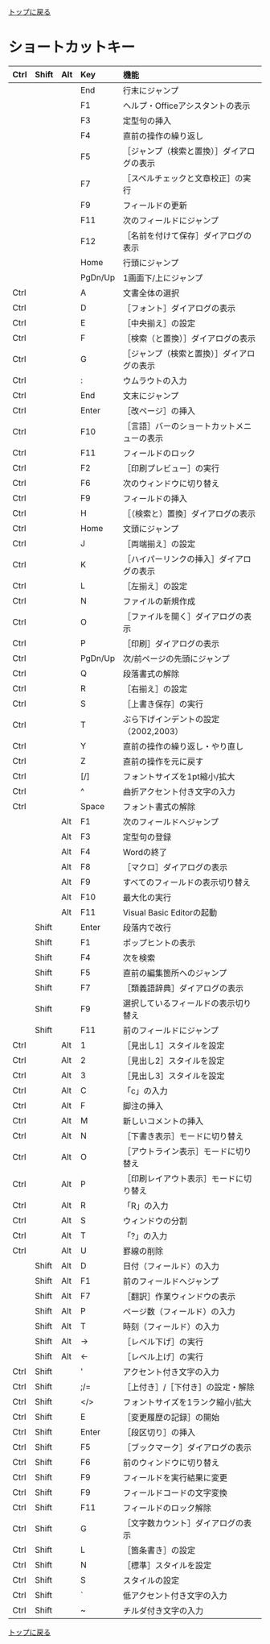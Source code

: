 [トップに戻る](../index.md)

# ショートカットキー

|Ctrl|Shift|Alt|Key|機能|
|:---|:---|:---|:---|:---|
||||End|行末にジャンプ|
||||F1|ヘルプ・Officeアシスタントの表示|
||||F3|定型句の挿入|
||||F4|直前の操作の繰り返し|
||||F5|［ジャンプ（検索と置換）］ダイアログの表示|
||||F7|［スペルチェックと文章校正］の実行|
||||F9|フィールドの更新|
||||F11|次のフィールドにジャンプ|
||||F12|［名前を付けて保存］ダイアログの表示|
||||Home|行頭にジャンプ|
||||PgDn/Up|1画面下/上にジャンプ|
|Ctrl|||A|文書全体の選択|
|Ctrl|||D|［フォント］ダイアログの表示|
|Ctrl|||E|［中央揃え］の設定|
|Ctrl|||F|［検索（と置換）］ダイアログの表示|
|Ctrl|||G|［ジャンプ（検索と置換）］ダイアログの表示|
|Ctrl|||:|ウムラウトの入力|
|Ctrl|||End|文末にジャンプ|
|Ctrl|||Enter|［改ページ］の挿入|
|Ctrl|||F10|［言語］バーのショートカットメニューの表示|
|Ctrl|||F11|フィールドのロック|
|Ctrl|||F2|［印刷プレビュー］の実行|
|Ctrl|||F6|次のウィンドウに切り替え|
|Ctrl|||F9|フィールドの挿入|
|Ctrl|||H|［（検索と）置換］ダイアログの表示|
|Ctrl|||Home|文頭にジャンプ|
|Ctrl|||J|［両端揃え］の設定|
|Ctrl|||K|［ハイパーリンクの挿入］ダイアログの表示|
|Ctrl|||L|［左揃え］の設定|
|Ctrl|||N|ファイルの新規作成|
|Ctrl|||O|［ファイルを開く］ダイアログの表示|
|Ctrl|||P|［印刷］ダイアログの表示|
|Ctrl|||PgDn/Up|次/前ページの先頭にジャンプ|
|Ctrl|||Q|段落書式の解除|
|Ctrl|||R|［右揃え］の設定|
|Ctrl|||S|［上書き保存］の実行|
|Ctrl|||T|ぶら下げインデントの設定（2002,2003）|
|Ctrl|||Y|直前の操作の繰り返し・やり直し|
|Ctrl|||Z|直前の操作を元に戻す|
|Ctrl|||[/]|フォントサイズを1pt縮小/拡大|
|Ctrl|||^|曲折アクセント付き文字の入力|
|Ctrl|||Space|フォント書式の解除|
|||Alt|F1|次のフィールドへジャンプ|
|||Alt|F3|定型句の登録|
|||Alt|F4|Wordの終了|
|||Alt|F8|［マクロ］ダイアログの表示|
|||Alt|F9|すべてのフィールドの表示切り替え|
|||Alt|F10|最大化の実行|
|||Alt|F11|Visual Basic Editorの起動|
||Shift||Enter|段落内で改行|
||Shift||F1|ポップヒントの表示|
||Shift||F4|次を検索|
||Shift||F5|直前の編集箇所へのジャンプ|
||Shift||F7|［類義語辞典］ダイアログの表示|
||Shift||F9|選択しているフィールドの表示切り替え|
||Shift||F11|前のフィールドにジャンプ|
|Ctrl||Alt|1|［見出し1］スタイルを設定|
|Ctrl||Alt|2|［見出し2］スタイルを設定|
|Ctrl||Alt|3|［見出し3］スタイルを設定|
|Ctrl||Alt|C|「c」の入力|
|Ctrl||Alt|F|脚注の挿入|
|Ctrl||Alt|M|新しいコメントの挿入|
|Ctrl||Alt|N|［下書き表示］モードに切り替え|
|Ctrl||Alt|O|［アウトライン表示］モードに切り替え|
|Ctrl||Alt|P|［印刷レイアウト表示］モードに切り替え|
|Ctrl||Alt|R|「R」の入力|
|Ctrl||Alt|S|ウィンドウの分割|
|Ctrl||Alt|T|「?」の入力|
|Ctrl||Alt|U|罫線の削除|
||Shift|Alt|D|日付（フィールド）の入力|
||Shift|Alt|F1|前のフィールドへジャンプ|
||Shift|Alt|F7|［翻訳］作業ウィンドウの表示|
||Shift|Alt|P|ページ数（フィールド）の入力|
||Shift|Alt|T|時刻（フィールド）の入力|
||Shift|Alt|→|［レベル下げ］の実行|
||Shift|Alt|←|［レベル上げ］の実行|
|Ctrl|Shift||'|アクセント付き文字の入力|
|Ctrl|Shift||;/=|［上付き］/［下付き］の設定・解除|
|Ctrl|Shift||</>|フォントサイズを1ランク縮小/拡大|
|Ctrl|Shift||E|［変更履歴の記録］の開始|
|Ctrl|Shift||Enter|［段区切り］の挿入|
|Ctrl|Shift||F5|［ブックマーク］ダイアログの表示|
|Ctrl|Shift||F6|前のウィンドウに切り替え|
|Ctrl|Shift||F9|フィールドを実行結果に変更|
|Ctrl|Shift||F9|フィールドコードの文字変換|
|Ctrl|Shift||F11|フィールドのロック解除|
|Ctrl|Shift||G|［文字数カウント］ダイアログの表示|
|Ctrl|Shift||L|［箇条書き］の設定|
|Ctrl|Shift||N|［標準］スタイルを設定|
|Ctrl|Shift||S|スタイルの設定|
|Ctrl|Shift||`|低アクセント付き文字の入力|
|Ctrl|Shift||~|チルダ付き文字の入力|

[トップに戻る](../index.md)
